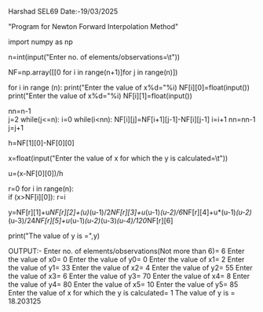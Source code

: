 Harshad 
SEL69
Date:-19/03/2025

"Program for Newton Forward Interpolation Method"

import numpy as np

n=int(input("Enter no. of elements/observations=\t"))

NF=np.array([[0 for i in range(n+1)]for j in range(n)])

for i in range (n):
    print("Enter the value of x%d="%i)
    NF[i][0]=float(input())
    print("Enter the value of x%d="%i)
    NF[i][1]=float(input())

nn=n-1    
j=2
while(j<=n):
    i=0
    while(i<nn):
        NF[i][j]=NF[i+1][j-1]-NF[i][j-1]
        i=i+1
    nn=nn-1
    j=j+1
    
h=NF[1][0]-NF[0][0]

x=float(input("Enter the value of x for which the y is calculated=\t"))

u=(x-NF[0][0])/h

r=0
for i in range(n):  
    if (x>NF[i][0]):
        r=i

y=NF[r][1]+u*NF[r][2]+(u)*(u-1)/2*NF[r][3]+u*(u-1)*(u-2)/6*NF[r][4]+u*(u-1)*(u-2)*(u-3)/24*NF[r][5]+u*(u-1)*(u-2)*(u-3)*(u-4)/120*NF[r][6]  

print("The value of y is =",y)       
        

OUTPUT:-
Enter no. of elements/observations(Not more than 6)=	6
Enter the value of x0=
0
Enter the value of y0=
0
Enter the value of x1=
2
Enter the value of y1=
33
Enter the value of x2=
4
Enter the value of y2=
55
Enter the value of x3=
6
Enter the value of y3=
70
Enter the value of x4=
8
Enter the value of y4=
80
Enter the value of x5=
10
Enter the value of y5=
85
Enter the value of x for which the y is calculated=	1
The value of y is = 18.203125
